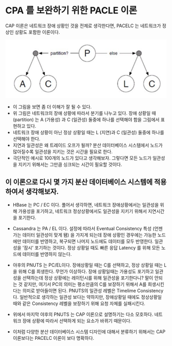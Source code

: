 # CPA 를 보완하기 위한 PACLE 이론

CAP 이론은 네트워크 장애 상황인 것을 전제로 생각한다면, PACELC 는 네트워크가 정상인 상황도 포함한 이론이다.

![pacle](../static/database/pacle.png)

* 이 그림을 보면 좀 더 이해가 잘 될 수 있다.
* 위 그림은 네트워크의 장애 상황에 따라서 분기를 나누고 있다. 장애 상황일 때 (partition) 는 A (가용성) 과 C (일관성) 둘중에 하나를 선택해야 함을
그림에서 표현하고 있다.
* 네트워크 장애 상황이 아닌 정상 상황일 때는 L (지연)과 C (일관성) 둘중에 하나를 선택해야 한다.
* 지연과 일관성은 왜 트레이드 오프가 될까? 분산 데이터베이스 시스템에서 노드가 많아질수록 일관성을 지키는 것은 시간을 필요로 한다.
* 극단적인 예시로 100개의 노드가 있다고 생각해보자. 그렇다면 모든 노드가 일관성을 지키기 위해서는 그만큼 싱크되는 시간이 필요할 것이다.


## 이 이론으로 다시 몇 가지 분산 데이터베이스 시스템에 적용하여서 생각해보자.

* HBase 는 PC / EC 이다. 풀어서 생각하면, 네트워크 장애상황에서는 일관성을 위해 가용성을 포기하고, 네트워크 정상상황에서도 일관성을 지키기 위해서 지연시간을 포기한다.

* Cassandra  는 PA / EL 이다. 설정에 따라서 Eventual Consistency 특성 (언젠가는 데이터 일관성이 맞게 됌) 을 가지게 되는데
 장애 상황인 경우에는 가능한 노드에만 데이터를 반영하고, 복구되면 나머지 노드에도 데이터를 모두 반영한다.
 일관성을 '잠시' 포기하는 것이다. 정상 상황일 때도 빠른 응답 Latency 를 위해 모든 노드에 데이터를 반영하지 않는다.

* 야후의 PNUTS 는 PC/EL이다. 장애상황일 때는 C를 선택하고, 정상 상황일 때는 L을 위해 C를 희생한다.
무언가 이상하다. 장애 상황일때는 가용성도 포기하고 일관성을 선택하는데 정상 상황에는 레이턴시를 위해 일관성을 포기한다니?
말이 안되는 것 같지만, 여기서 PC의 의미는 평소만큼의 C를 보장하기 위해서 A를 희생시킨다는 의미로 받아들이면 된다.
PNUTS의 일관성 레벨은 Timelime Consistency 다. 일반적으로 생각하는 일관성 보다는 약하지만, 장애상황일 때에도 정상상황일 때와 같은 Consistency 레벨을 보장하기 위해 요청 자체를 실패시킨다.

* 위에서 마지막 야후의 PNUTS 는 CAP 이론으로 설명하기는 다소 모호하다. 네트워크 장애 상황에 따라서 선택하게 되는 요소가 바뀌기 때문이다.
* 이처럼 다양한 분산 데이터베이스 시스템 디자인에 대해서 분류하기 위해서는 CAP 이론보다는 PACELC 이론이 보다 명확하다.
